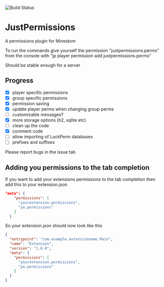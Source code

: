 ![Build Status](https://ci.imjustdoom.com/job/JustPermissions/badge/icon)

# JustPermissions
A permissions plugin for Minestom

To run the commands give yourself the permission "justpermissions.perms"
from the console with "jp player <username> permission add justpermissions.perms"

Should be stable enough for a server

## Progress
- [x] player specific permissions
- [x] group specific permissions
- [x] permission saving
- [x] update player perms when changing group perms
- [ ] customizable messages?
- [x] more storage options (h2, sqlite etc)
- [ ] clean up the code
- [x] comment code
- [ ] allow importing of LuckPerm databases
- [ ] prefixes and suffixes

Please report bugs in the issue tab

## Adding you permissions to the tab completion

If you want to add your extensions permissions to the tab completion
then add this to your extension.json
```json
"meta": {
    "permissions": [
      "yourextension.permissions",
      "ye.permissions"
    ]
  }
```
So your extension.json should now look like this
```json
{
  "entrypoint": "com.example.extensionname.Main",
  "name": "Extension",
  "version": "1.0.0",
  "meta": {
    "permissions": [
      "yourextension.permissions",
      "ye.permissions"
    ]
  }
}
```
